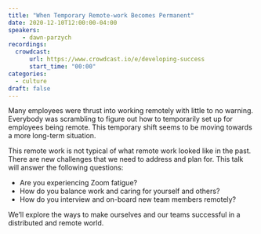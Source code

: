 ```yaml
---
title: "When Temporary Remote-work Becomes Permanent"
date: 2020-12-10T12:00:00-04:00
speakers:
    - dawn-parzych
recordings:
  crowdcast:
      url: https://www.crowdcast.io/e/developing-success
      start_time: "00:00"
categories:
  - culture
draft: false
---
```


Many employees were thrust into working remotely with little to no warning. Everybody was scrambling to figure out how to temporarily set up for employees being remote. This temporary shift seems to be moving towards a more long-term situation.

This remote work is not typical of what remote work looked like in the past. There are new challenges that we need to address and plan for. This talk will answer the following questions:

* Are you experiencing Zoom fatigue?
* How do you balance work and caring for yourself and others?
* How do you interview and on-board new team members remotely?

We’ll explore the ways to make ourselves and our teams successful in a distributed and remote world.
